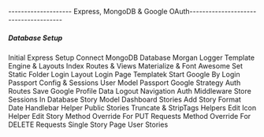 -------------------- Express, MongoDB & Google OAuth--------------------------------------
<h5>Database Setup</h5>
Initial Express Setup
Connect MongoDB Database
Morgan Logger
Template Engine & Layouts
Index Routes & Views
Materialize & Font Awesome
Set Static Folder
Login Layout
Login Page Templatek
Start Google By Login
Passport Config & Sessions
User Model
Passport Google Strategy
Auth Routes
Save Google Profile Data
Logout
Navigation
Auth Middleware
Store Sessions In Database
Story Model
Dashboard Stories
Add Story
Format Date Handlebar Helper
Public Stories
Truncate & StripTags Helpers
Edit Icon Helper
Edit Story
Method Override For PUT Requests
Method Override For DELETE Requests
Single Story Page
User Stories
